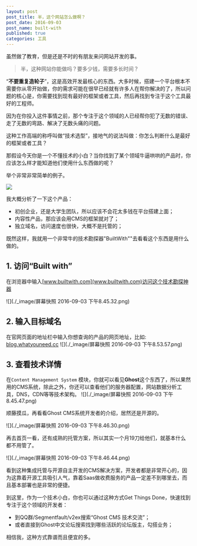 ```yaml
---
layout: post
post_title: 半，这个网站怎么做啊？
post_date: 2016-09-03
post_name: built-with
published: true
categories: 工具
---
```


虽然做了教育，但是还是不时的有朋友来问网站开发的事。

> 半，这种网站你能做吗？要多少钱，需要多长时间？

“**不要重复造轮子**”，这是高效开发最核心的东西。大多时候，搭建一个平台根本不需要你从零开始做，你的需求可能在很早已经就有许多人在帮你解决的了，所以问题的核心是，你需要找到现有最好的框架或者工具，然后再找到专注于这个工具最好的工程师。

因为在你投入这件事情之前，那个专注于这个领域的人已经帮你犯了无数的错误、走了无数的弯路、解决了无数头痛的问题。

这种工作高端的称呼叫做“技术选型”，接地气的说法叫做：你怎么判断什么是最好的框架或者工具？

那假设今天你是一个不懂技术的小白？当你找到了某个领域牛逼哄哄的产品时，你应该怎么样才能知道他们使用什么东西做的呢？

举个非常非常简单的例子。

![](./_image/WechatIMG13.jpg)

我大概分析了一下这个产品：
- 初创企业，还是大学生团队，所以应该不会花太多钱在平台搭建上面；
- 内容性产品，那应该会用CMS的框架就对了；
- 独立域名，访问速度也很快，大概不是托管的；

既然这样，我就用一个非常牛的技术勘探器"BuiltWith""去看看这个东西是用什么做的。

## 1. 访问“Built with”
在浏览器中输入[www.builtwith.com](www.builtwith.com)访问这个技术勘探神器

![](./_image/屏幕快照 2016-09-03 下午8.45.32.png)

## 2. 输入目标域名
在官网页面的地址栏中输入你想查询的产品的网页地址，比如: [blog.whatyouneed.cc](blog.whatyouneed.cc)
![](./_image/屏幕快照 2016-09-03 下午8.53.57.png)

## 3. 查看技术详情
在`Content Management System` 模块，你就可以看见**Ghost**这个东西了，所以果然用的CMS系统，除此之外，你还可以查看他们的服务器配置，网站数据分析工具，DNS，CDN等等技术架构。
![](./_image/屏幕快照 2016-09-03 下午8.45.47.png)

顺藤摸瓜，再看看Ghost CMS系统开发者的介绍，居然还是开源的。

![](./_image/屏幕快照 2016-09-03 下午8.46.30.png)

再去首页一看，还有成熟的托管方案，所以其实一个月19刀给他们，就基本什么都不用管了。

![](./_image/屏幕快照 2016-09-03 下午8.46.44.png)

看到这种集成托管与开源自主开发的CMS解决方案，开发者都是非常开心的，因为这靠着开源工具吸引人气，靠着Saas做收费服务的产品一定差不到哪里去，而且基本部署也是非常的便捷。

到这里，作为一个技术小白，你也可以通过这种方式Get Things Done，快速找到专注于这个领域的开发者：
- 到QQ群/Segmentfault/v2ex搜索“Ghost CMS 技术交流”；
- 或者直接到Ghost中文论坛搜索找到哪些活跃的论坛版主，勾搭业务；

相信我，这种方式靠谱而且便宜的多。


